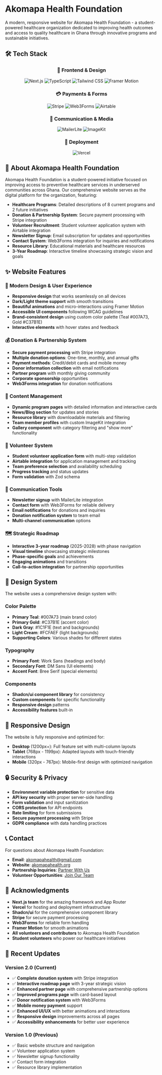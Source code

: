 # Akomapa Health Foundation

A modern, responsive website for Akomapa Health Foundation - a student-powered healthcare organization dedicated to improving health outcomes and access to quality healthcare in Ghana through innovative programs and sustainable initiatives.

## 🛠️ Tech Stack

<div align="center">

### 🎨 **Frontend & Design**

![Next.js](https://img.shields.io/badge/Next.js-15+-000000?style=for-the-badge&logo=next.js&logoColor=white)
![TypeScript](https://img.shields.io/badge/TypeScript-007ACC?style=for-the-badge&logo=typescript&logoColor=white)
![Tailwind CSS](https://img.shields.io/badge/Tailwind_CSS-38B2AC?style=for-the-badge&logo=tailwind-css&logoColor=white)
![Framer Motion](https://img.shields.io/badge/Framer_Motion-0055FF?style=for-the-badge&logo=framer&logoColor=white)

### 💳 **Payments & Forms**

![Stripe](https://img.shields.io/badge/Stripe-008CDD?style=for-the-badge&logo=stripe&logoColor=white)
![Web3Forms](https://img.shields.io/badge/Web3Forms-00C4CC?style=for-the-badge&logo=web3forms&logoColor=white)
![Airtable](https://img.shields.io/badge/Airtable-18BFFF?style=for-the-badge&logo=airtable&logoColor=white)

### 📧 **Communication & Media**

![MailerLite](https://img.shields.io/badge/MailerLite-009EFA?style=for-the-badge&logo=mailerlite&logoColor=white)
![ImageKit](https://img.shields.io/badge/ImageKit-1389FD?style=for-the-badge&logo=imagekit&logoColor=white)

### 🚀 **Deployment**

![Vercel](https://img.shields.io/badge/Vercel-000000?style=for-the-badge&logo=vercel&logoColor=white)

</div>

## 🏥 About Akomapa Health Foundation

Akomapa Health Foundation is a student-powered initiative focused on improving access to preventive healthcare services in underserved communities across Ghana. Our comprehensive website serves as the digital platform for the organization, featuring:

- **Healthcare Programs**: Detailed descriptions of 8 current programs and 2 future initiatives
- **Donation & Partnership System**: Secure payment processing with Stripe integration
- **Volunteer Recruitment**: Student volunteer application system with Airtable integration
- **Newsletter Signup**: Email subscription for updates and opportunities
- **Contact System**: Web3Forms integration for inquiries and notifications
- **Resource Library**: Educational materials and healthcare resources
- **3-Year Roadmap**: Interactive timeline showcasing strategic vision and goals

## ✨ Website Features

### 🎨 **Modern Design & User Experience**

- **Responsive design** that works seamlessly on all devices
- **Dark/Light theme support** with smooth transitions
- **Beautiful animations** and micro-interactions using Framer Motion
- **Accessible UI components** following WCAG guidelines
- **Brand-consistent design** using custom color palette (Teal #007A73, Gold #C37B1E)
- **Interactive elements** with hover states and feedback

### 💰 **Donation & Partnership System**

- **Secure payment processing** with Stripe integration
- **Multiple donation options**: One-time, monthly, and annual gifts
- **Payment methods**: Credit/debit cards and mobile money
- **Donor information collection** with email notifications
- **Partner program** with monthly giving community
- **Corporate sponsorship** opportunities
- **Web3Forms integration** for donation notifications

### 📝 **Content Management**

- **Dynamic program pages** with detailed information and interactive cards
- **News/Blog section** for updates and stories
- **Resource library** with downloadable materials and filtering
- **Team member profiles** with custom ImageKit integration
- **Gallery component** with category filtering and "show more" functionality

### 🤝 **Volunteer System**

- **Student volunteer application form** with multi-step validation
- **Airtable integration** for application management and tracking
- **Team preference selection** and availability scheduling
- **Progress tracking** and status updates
- **Form validation** with Zod schema

### 📧 **Communication Tools**

- **Newsletter signup** with MailerLite integration
- **Contact form** with Web3Forms for reliable delivery
- **Email notifications** for donations and inquiries
- **Donation notification system** to team email
- **Multi-channel communication** options

### 🗺️ **Strategic Roadmap**

- **Interactive 3-year roadmap** (2025-2028) with phase navigation
- **Visual timeline** showcasing strategic milestones
- **Phase-specific goals** and achievements
- **Engaging animations** and transitions
- **Call-to-action integration** for partnership opportunities

## 🎨 Design System

The website uses a comprehensive design system with:

### **Color Palette**

- **Primary Teal**: #007A73 (main brand color)
- **Primary Gold**: #C37B1E (accent color)
- **Dark Gray**: #1C1F1E (text and backgrounds)
- **Light Cream**: #FCFAEF (light backgrounds)
- **Supporting Colors**: Various shades for different states

### **Typography**

- **Primary Font**: Work Sans (headings and body)
- **Secondary Font**: DM Sans (UI elements)
- **Accent Font**: Bree Serif (special elements)

### **Components**

- **Shadcn/ui component library** for consistency
- **Custom components** for specific functionality
- **Responsive design** patterns
- **Accessibility features** built-in

## 📱 Responsive Design

The website is fully responsive and optimized for:

- **Desktop** (1200px+): Full feature set with multi-column layouts
- **Tablet** (768px - 1199px): Adapted layouts with touch-friendly interactions
- **Mobile** (320px - 767px): Mobile-first design with optimized navigation

## 🔒 Security & Privacy

- **Environment variable protection** for sensitive data
- **API key security** with proper server-side handling
- **Form validation** and input sanitization
- **CORS protection** for API endpoints
- **Rate limiting** for form submissions
- **Secure payment processing** with Stripe
- **GDPR compliance** with data handling practices

## 📞 Contact

For questions about Akomapa Health Foundation:

- **Email**: akomapahealth@gmail.com
- **Website**: [akomapahealth.org](https://akomapahealth.org)
- **Partnership Inquiries**: [Partner With Us](/partner)
- **Volunteer Opportunities**: [Join Our Team](/join)

## 🙏 Acknowledgments

- **Next.js team** for the amazing framework and App Router
- **Vercel** for hosting and deployment infrastructure
- **Shadcn/ui** for the comprehensive component library
- **Stripe** for secure payment processing
- **Web3Forms** for reliable form handling
- **Framer Motion** for smooth animations
- **All volunteers and contributors** to Akomapa Health Foundation
- **Student volunteers** who power our healthcare initiatives

## 🌟 Recent Updates

### Version 2.0 (Current)

- ✅ **Complete donation system** with Stripe integration
- ✅ **Interactive roadmap page** with 3-year strategic vision
- ✅ **Enhanced partner page** with comprehensive partnership options
- ✅ **Improved programs page** with card-based layout
- ✅ **Donor notification system** with Web3Forms
- ✅ **Mobile money payment** support
- ✅ **Enhanced UI/UX** with better animations and interactions
- ✅ **Responsive design** improvements across all pages
- ✅ **Accessibility enhancements** for better user experience

### Version 1.0 (Previous)

- ✅ Basic website structure and navigation
- ✅ Volunteer application system
- ✅ Newsletter signup functionality
- ✅ Contact form integration
- ✅ Resource library implementation
